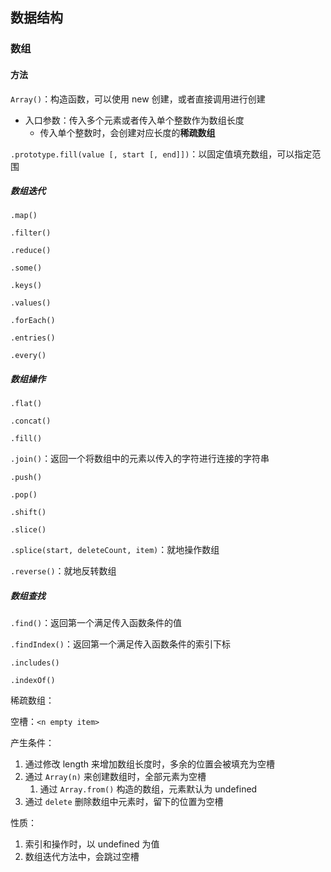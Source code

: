 ## 数据结构

### 数组

#### 方法

`Array()`：构造函数，可以使用 new 创建，或者直接调用进行创建

- 入口参数：传入多个元素或者传入单个整数作为数组长度
  - 传入单个整数时，会创建对应长度的**稀疏数组**

`.prototype.fill(value [, start [, end]])`：以固定值填充数组，可以指定范围

##### 数组迭代

`.map()`

`.filter()`

`.reduce()`

`.some()`

`.keys()`

`.values()`

`.forEach()`

`.entries()`

`.every()`

##### 数组操作

`.flat()`

`.concat()`

`.fill()`

`.join()`：返回一个将数组中的元素以传入的字符进行连接的字符串

`.push()`

`.pop()`

`.shift()`

`.slice()`

`.splice(start, deleteCount, item)`：就地操作数组

`.reverse()`：就地反转数组

##### 数组查找

`.find()`：返回第一个满足传入函数条件的值

`.findIndex()`：返回第一个满足传入函数条件的索引下标

`.includes()`

`.indexOf()`

稀疏数组：

空槽：`<n empty item>`

产生条件：

1. 通过修改 length 来增加数组长度时，多余的位置会被填充为空槽
2. 通过 `Array(n)` 来创建数组时，全部元素为空槽
   1. 通过 `Array.from()` 构造的数组，元素默认为 undefined
3. 通过 `delete` 删除数组中元素时，留下的位置为空槽

性质：

1. 索引和操作时，以 undefined 为值
2. 数组迭代方法中，会跳过空槽
